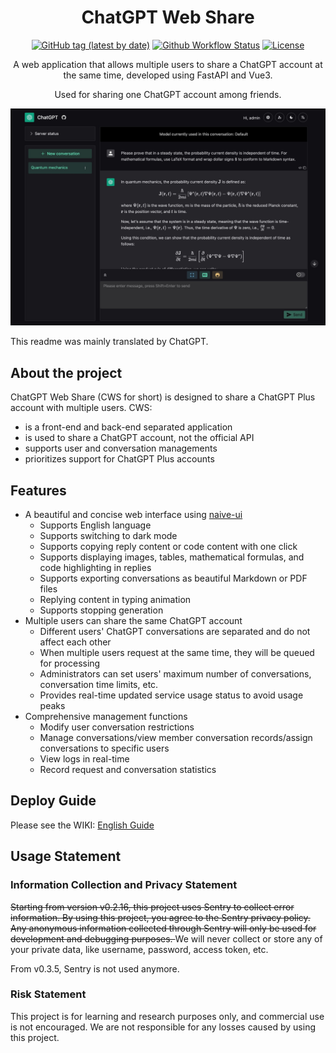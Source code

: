 <h1 align="center">ChatGPT Web Share</h1>

<div align="center">

[![GitHub tag (latest by date)](https://img.shields.io/github/v/tag/moeakwak/chatgpt-web-share?label=container&logo=docker)](https://github.com/moeakwak/chatgpt-web-share/pkgs/container/chatgpt-web-share)
[![Github Workflow Status](https://img.shields.io/github/actions/workflow/status/moeakwak/chatgpt-web-share/docker-image.yml?label=build)](https://github.com/moeakwak/chatgpt-web-share/actions)
[![License](https://img.shields.io/github/license/moeakwak/chatgpt-web-share)](https://github.com/moeakwak/chatgpt-web-share/blob/main/LICENSE)

A web application that allows multiple users to share a ChatGPT account at the same time, developed using FastAPI and Vue3.

Used for sharing one ChatGPT account among friends.

</div>

![screenshot](docs/screenshot.en.jpeg)

This readme was mainly translated by ChatGPT.

## About the project

ChatGPT Web Share (CWS for short) is designed to share a ChatGPT Plus account with multiple users. CWS:
- is a front-end and back-end separated application
- is used to share a ChatGPT account, not the official API
- supports user and conversation managements
- prioritizes support for ChatGPT Plus accounts

## Features

- A beautiful and concise web interface using [naive-ui](https://www.naiveui.com/)
  - Supports English language
  - Supports switching to dark mode
  - Supports copying reply content or code content with one click
  - Supports displaying images, tables, mathematical formulas, and code highlighting in replies
  - Supports exporting conversations as beautiful Markdown or PDF files
  - Replying content in typing animation
  - Supports stopping generation
- Multiple users can share the same ChatGPT account
  - Different users' ChatGPT conversations are separated and do not affect each other
  - When multiple users request at the same time, they will be queued for processing
  - Administrators can set users' maximum number of conversations, conversation time limits, etc.
  - Provides real-time updated service usage status to avoid usage peaks
- Comprehensive management functions
  - Modify user conversation restrictions
  - Manage conversations/view member conversation records/assign conversations to specific users
  - View logs in real-time
  - Record request and conversation statistics

## Deploy Guide

Please see the WIKI: [English Guide](https://github.com/moeakwak/chatgpt-web-share/wiki/English-Guide)

## Usage Statement

### Information Collection and Privacy Statement

<del>Starting from version v0.2.16, this project uses Sentry to collect error information. By using this project, you agree to the Sentry privacy policy. Any anonymous information collected through Sentry will only be used for development and debugging purposes. </del>We will never collect or store any of your private data, like username, password, access token, etc.

From v0.3.5, Sentry is not used anymore.

### Risk Statement

This project is for learning and research purposes only, and commercial use is not encouraged. We are not responsible for any losses caused by using this project.